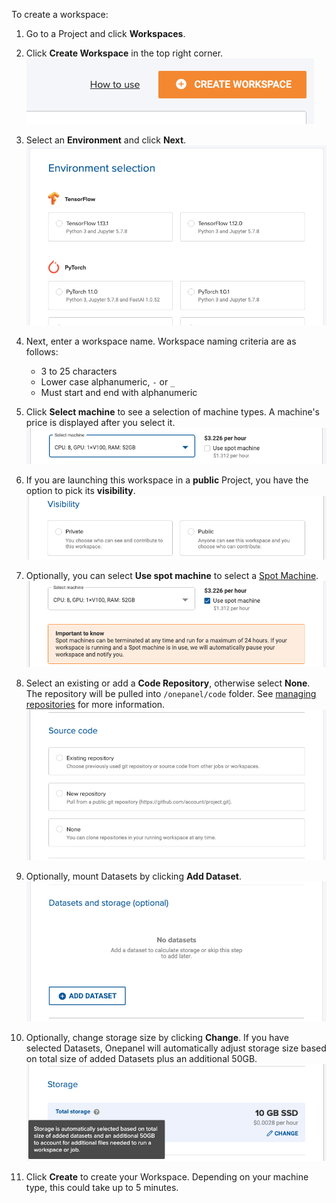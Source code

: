 To create a workspace:

1. Go to a Project and click **Workspaces**.

2. Click **Create Workspace** in the top right corner.
![](../assets/img/create-170723.png)

3. Select an **Environment** and click **Next**.
![](../assets/img/create-194419.png)

4. Next, enter a workspace name. Workspace naming criteria are as follows:
    - 3 to 25 characters
    - Lower case alphanumeric, `-` or `_`
    - Must start and end with alphanumeric

5. Click **Select machine** to see a selection of machine types. A machine's price is displayed after you select it.
![](../assets/img/create-171530.png)

6. If you are launching this workspace in a **public** Project, you have the option to pick its **visibility**.
![](../assets/img/create-180435.png)

7. Optionally, you can select **Use spot machine** to select a [Spot Machine](machine-types/spot).
![](../assets/img/create-171832.png)

8. Select an existing or add a **Code Repository**, otherwise select **None**. The repository will be pulled into `/onepanel/code` folder. See [managing repositories](/projects/repositories/#add-a-repository-in-a-workspace-or-job) for more information.
![](../assets/img/create-193843.png)

9. Optionally, mount Datasets by clicking **Add Dataset**.
![](../assets/img/create-194943.png)

10. Optionally, change storage size by clicking **Change**. If you have selected Datasets, Onepanel will automatically adjust storage size based on total size of added Datasets plus an additional 50GB.
![](../assets/img/create-195238.png)

11. Click **Create** to create your Workspace. Depending on your machine type, this could take up to 5 minutes.